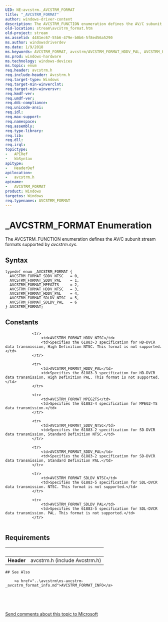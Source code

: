 ```yaml
---
UID: NE:avcstrm._AVCSTRM_FORMAT
title: "_AVCSTRM_FORMAT"
author: windows-driver-content
description: The AVCSTRM_FUNCTION enumeration defines the AV/C subunit stream formats supported by avcstrm.sys.
old-location: stream\avcstrm_format.htm
old-project: stream
ms.assetid: 4481ec67-55b6-479e-b0b6-5f8ed56a5290
ms.author: windowsdriverdev
ms.date: 1/9/2018
ms.keywords: AVCSTRM_FORMAT, avcstrm/AVCSTRM_FORMAT_HDDV_PAL, AVCSTRM_FORMAT_SDDV_PAL, avcstrm/AVCSTRM_FORMAT_SDDV_PAL, avcstrm/AVCSTRM_FORMAT, avcstrm/AVCSTRM_FORMAT_SDLDV_PAL, _AVCSTRM_FORMAT, AVCSTRM_FORMAT_SDLDV_PAL, avcstrm/AVCSTRM_FORMAT_MPEG2TS, stream.avcstrm_format, AVCSTRM_FORMAT_MPEG2TS, AVCSTRM_FORMAT_SDDV_NTSC, AVCSTRM_FORMAT_HDDV_PAL, AVCSTRM_FORMAT enumeration [Streaming Media Devices], avcstrm/AVCSTRM_FORMAT_SDDV_NTSC, avcstrm/AVCSTRM_FORMAT_SDLDV_NTSC, avcsref_489c2bf8-1e1f-4feb-91fb-0ba3666ba399.xml, AVCSTRM_FORMAT_SDLDV_NTSC, AVCSTRM_FORMAT_HDDV_NTSC, avcstrm/AVCSTRM_FORMAT_HDDV_NTSC
ms.prod: windows-hardware
ms.technology: windows-devices
ms.topic: enum
req.header: avcstrm.h
req.include-header: Avcstrm.h
req.target-type: Windows
req.target-min-winverclnt: 
req.target-min-winversvr: 
req.kmdf-ver: 
req.umdf-ver: 
req.ddi-compliance: 
req.unicode-ansi: 
req.idl: 
req.max-support: 
req.namespace: 
req.assembly: 
req.type-library: 
req.lib: 
req.dll: 
req.irql: 
topictype:
-	APIRef
-	kbSyntax
apitype:
-	HeaderDef
apilocation:
-	avcstrm.h
apiname:
-	AVCSTRM_FORMAT
product: Windows
targetos: Windows
req.typenames: AVCSTRM_FORMAT
---
```


# _AVCSTRM_FORMAT Enumeration
The AVCSTRM_FUNCTION enumeration defines the AV/C subunit stream formats supported by <i>avcstrm.sys</i>.

## Syntax
````
typedef enum _AVCSTRM_FORMAT { 
  AVCSTRM_FORMAT_SDDV_NTSC   = 0,
  AVCSTRM_FORMAT_SDDV_PAL    = 1,
  AVCSTRM_FORMAT_MPEG2TS     = 2,
  AVCSTRM_FORMAT_HDDV_NTSC   = 3,
  AVCSTRM_FORMAT_HDDV_PAL    = 4,
  AVCSTRM_FORMAT_SDLDV_NTSC  = 5,
  AVCSTRM_FORMAT_SDLDV_PAL   = 6
} AVCSTRM_FORMAT;
````

## Constants

<table>
            
                <tr>
                    <td>AVCSTRM_FORMAT_HDDV_NTSC</td>
                    <td>Specifies the 61883-3 specification for HD-DVCR data transmission, High Definition NTSC. This format is not supported.</td>
                </tr>
            
                <tr>
                    <td>AVCSTRM_FORMAT_HDDV_PAL</td>
                    <td>Specifies the 61883-3 specification for HD-DVCR data transmission, High Definition PAL. This format is not supported.</td>
                </tr>
            
                <tr>
                    <td>AVCSTRM_FORMAT_MPEG2TS</td>
                    <td>Specifies the 61883-4 specification for MPEG2-TS data transmission.</td>
                </tr>
            
                <tr>
                    <td>AVCSTRM_FORMAT_SDDV_NTSC</td>
                    <td>Specifies the 61883-2 specification for SD-DVCR data transmission, Standard Definition NTSC.</td>
                </tr>
            
                <tr>
                    <td>AVCSTRM_FORMAT_SDDV_PAL</td>
                    <td>Specifies the 61883-2 specification for SD-DVCR data transmission, Standard Definition PAL.</td>
                </tr>
            
                <tr>
                    <td>AVCSTRM_FORMAT_SDLDV_NTSC</td>
                    <td>Specifies the 61883-5 specification for SDL-DVCR data transmission. NTSC. This format is not supported.</td>
                </tr>
            
                <tr>
                    <td>AVCSTRM_FORMAT_SDLDV_PAL</td>
                    <td>Specifies the 61883-5 specification for SDL-DVCR data transmission. PAL. This format is not supported.</td>
                </tr>
</table>


## Requirements
| &nbsp; | &nbsp; |
| ---- |:---- |
| **Header** | avcstrm.h (include Avcstrm.h) |

    ## See Also

        <a href="..\avcstrm\ns-avcstrm-_avcstrm_format_info.md">AVCSTRM_FORMAT_INFO</a>



 

 

<a href="mailto:wsddocfb@microsoft.com?subject=Documentation%20feedback [stream\stream]:%20AVCSTRM_FORMAT enumeration%20 RELEASE:%20(1/9/2018)&amp;body=%0A%0APRIVACY STATEMENT%0A%0AWe use your feedback to improve the documentation. We don't use your email address for any other purpose, and we'll remove your email address from our system after the issue that you're reporting is fixed. While we're working to fix this issue, we might send you an email message to ask for more info. Later, we might also send you an email message to let you know that we've addressed your feedback.%0A%0AFor more info about Microsoft's privacy policy, see http://privacy.microsoft.com/en-us/default.aspx." title="Send comments about this topic to Microsoft">Send comments about this topic to Microsoft</a>